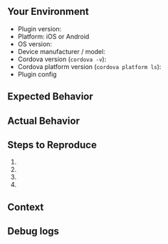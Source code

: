 <!--
*****************************************************************
* WARNING:  If you ignore this template, so too will your issue
*****************************************************************

 Provide a general summary of the issue in the Title above. Please use syntax highlighting when posting code. Wrap your code in three(3) back ticks (```) . Thank you.
-->
## Your Environment
* Plugin version:
* Platform: iOS or Android
* OS version:
* Device manufacturer / model:
* Cordova version (`cordova -v`):
* Cordova platform version (`cordova platform ls`):
* Plugin config

## Expected Behavior
<!--- Tell us what should happen -->

## Actual Behavior
<!--- Tell us what happens instead -->

## Steps to Reproduce
<!--- reproduce this issue; include code to reproduce, if relevant -->
1.
2.
3.
4.

## Context
<!--- What were you trying to do? -->

## Debug logs
<!-- include iOS / Android logs
- ios XCode logs, 
- use #getLog #emailLog methods (@see docs)
- Android: $ adb logcat
-->
